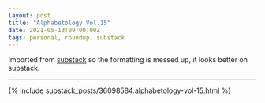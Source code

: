 ```yaml
---
layout: post
title: "Alphabetology Vol.15"
date: 2021-05-13T09:00:00Z
tags: personal, roundup, substack
---
```


Imported from [substack](https://andriy.substack.com/p/alphabetology-vol-15) so the formatting is messed up, it looks better on substack.

----------

{% include substack_posts/36098584.alphabetology-vol-15.html %}

